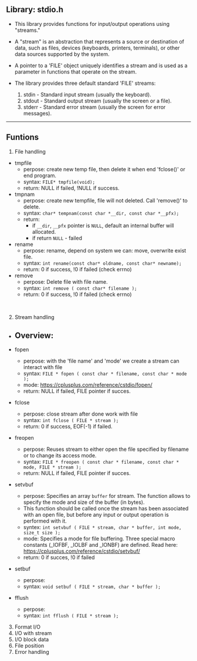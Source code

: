 ## Library: stdio.h
- This library provides functions for input/output operations using "streams."
- A "stream" is an abstraction that represents a source or destination of data, 
  such as files, devices (keyboards, printers, terminals), or other data sources supported by the system.

- A pointer to a 'FILE' object uniquely identifies a stream and is used as a parameter 
  in functions that operate on the stream.

- The library provides three default standard 'FILE' streams:
  1. stdin  - Standard input stream (usually the keyboard).
  2. stdout - Standard output stream (usually the screen or a file).
  3. stderr - Standard error stream (usually the screen for error messages).
<hr>

## Funtions
1. File handling  
- tmpfile  
    - perpose: create new temp file, then delete it when end 'fclose()' or end program.   
    - syntax: `FILE* tmpfile(void);`  
    - return: NULL if failed, !NULL if success.  
- tmpnam  
    - perpose: create new tempfile, file will not deleted. Call 'remove()' to delete.  
    - syntax: `char* tempnam(const char *__dir, const char *__pfx);`  
    - return: 
        - if `__dir`, `__pfx` pointer is `NULL`, default an internal buffer will allocated.  
        - if return `NULL` - failed  
- rename  
    - perpose: rename, depend on system we can: move, overwrite exist file.  
    - syntax: `int rename(const char* oldname, const char* newname);`  
    - return: 0 if success, !0 if failed (check errno)  
- remove  
    - perpose: Delete file with file name.  
    - syntax: `int remove ( const char* filename );`  
    - return: 0 if success, !0 if failed (check errno)  
<br>

2. Stream handling
- **Overview**:
  - 
- fopen  
  - perpose: with the 'file name' and 'mode' we create a stream can interact with file  
  - syntax: `FILE * fopen ( const char * filename, const char * mode );`  
  - mode: https://cplusplus.com/reference/cstdio/fopen/  
  - return: NULL if failed, FILE pointer if succes.  
- fclose  
  - perpose: close stream after done work with file  
  - syntax: `int fclose ( FILE * stream );`  
  - return: 0 if success, EOF(-1) if failed.  
- freopen  
  - perpose: Reuses stream to either open the file specified by filename or to change its access mode.  
  - syntax: `FILE * freopen ( const char * filename, const char * mode, FILE * stream );`  
  - return: NULL if failed, FILE pointer if succes.  
- setvbuf  
  - perpose: Specifies an array `buffer` for stream. The function allows to specify the mode and size of the buffer (in bytes).  
  - This function should be called once the stream has been associated with an open file, but before any input or output operation is performed with it.  
  - syntex: `int setvbuf ( FILE * stream, char * buffer, int mode, size_t size );`  
  - mode: Specifies a mode for file buffering. Three special macro constants (_IOFBF, _IOLBF and _IONBF) are defined. Read here: https://cplusplus.com/reference/cstdio/setvbuf/  
  - return: 0 if succes, !0 if failed

- setbuf
  - perpose: 
  - syntax: `void setbuf ( FILE * stream, char * buffer );`   


- fflush  
  - perpose:  
  - syntax: `int fflush ( FILE * stream );`


3. Format I/O
4. I/O with stream
5. I/O block data
6. File position
7. Error handling